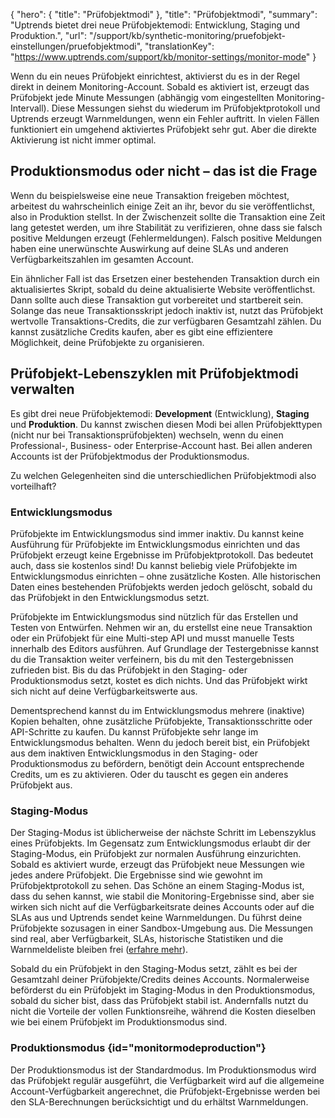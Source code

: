 {
  "hero": {
    "title": "Prüfobjektmodi"
  },
  "title": "Prüfobjektmodi",
  "summary": "Uptrends bietet drei neue Prüfobjektemodi: Entwicklung, Staging und Produktion.",
  "url": "/support/kb/synthetic-monitoring/pruefobjekt-einstellungen/pruefobjektmodi",
  "translationKey": "https://www.uptrends.com/support/kb/monitor-settings/monitor-mode"
}

Wenn du ein neues Prüfobjekt einrichtest, aktivierst du es in der Regel direkt in deinem Monitoring-Account. Sobald es aktiviert ist, erzeugt das Prüfobjekt jede Minute Messungen (abhängig vom eingestellten Monitoring-Intervall). Diese Messungen siehst du wiederum im Prüfobjektprotokoll und Uptrends erzeugt Warnmeldungen, wenn ein Fehler auftritt. In vielen Fällen funktioniert ein umgehend aktiviertes Prüfobjekt sehr gut. Aber die direkte Aktivierung ist nicht immer optimal. 

## Produktionsmodus oder nicht – das ist die Frage

Wenn du beispielsweise eine neue Transaktion freigeben möchtest, arbeitest du wahrscheinlich einige Zeit an ihr, bevor du sie veröffentlichst, also in Produktion stellst. In der Zwischenzeit sollte die Transaktion eine Zeit lang getestet werden, um ihre Stabilität zu verifizieren, ohne dass sie falsch positive Meldungen erzeugt (Fehlermeldungen). Falsch positive Meldungen haben eine unerwünschte Auswirkung auf deine SLAs und anderen Verfügbarkeitszahlen im gesamten Account.

Ein ähnlicher Fall ist das Ersetzen einer bestehenden Transaktion durch ein aktualisiertes Skript, sobald du deine aktualisierte Website veröffentlichst. Dann sollte auch diese Transaktion gut vorbereitet und startbereit sein. Solange das neue Transaktionsskript jedoch inaktiv ist, nutzt das Prüfobjekt wertvolle Transaktions-Credits, die zur verfügbaren Gesamtzahl zählen. Du kannst zusätzliche Credits kaufen, aber es gibt eine effizientere Möglichkeit, deine Prüfobjekte zu organisieren.

## Prüfobjekt-Lebenszyklen mit Prüfobjektmodi verwalten

Es gibt drei neue Prüfobjektemodi: **Development** (Entwicklung), **Staging** und **Produktion**. Du kannst zwischen diesen Modi bei allen Prüfobjekttypen (nicht nur bei Transaktionsprüfobjekten) wechseln, wenn du einen Professional-, Business- oder Enterprise-Account hast. Bei allen anderen Accounts ist der Prüfobjektmodus der Produktionsmodus.

Zu welchen Gelegenheiten sind die unterschiedlichen Prüfobjektmodi also vorteilhaft?

### Entwicklungsmodus

Prüfobjekte im Entwicklungsmodus sind immer inaktiv. Du kannst keine Ausführung für Prüfobjekte im Entwicklungsmodus einrichten und das Prüfobjekt erzeugt keine Ergebnisse im Prüfobjektprotokoll. Das bedeutet auch, dass sie kostenlos sind! Du kannst beliebig viele Prüfobjekte im Entwicklungsmodus einrichten – ohne zusätzliche Kosten. Alle historischen Daten eines bestehenden Prüfobjekts werden jedoch gelöscht, sobald du das Prüfobjekt in den Entwicklungsmodus setzt.

Prüfobjekte im Entwicklungsmodus sind nützlich für das Erstellen und Testen von Entwürfen. Nehmen wir an, du erstellst eine neue Transaktion oder ein Prüfobjekt für eine Multi-step API und musst manuelle Tests innerhalb des Editors ausführen. Auf Grundlage der Testergebnisse kannst du die Transaktion weiter verfeinern, bis du mit den Testergebnissen zufrieden bist. Bis du das Prüfobjekt in den Staging- oder Produktionsmodus setzt, kostet es dich nichts. Und das Prüfobjekt wirkt sich nicht auf deine Verfügbarkeitswerte aus.

Dementsprechend kannst du im Entwicklungsmodus mehrere (inaktive) Kopien behalten, ohne zusätzliche Prüfobjekte, Transaktionsschritte oder API-Schritte zu kaufen. Du kannst Prüfobjekte sehr lange im Entwicklungsmodus behalten. Wenn du jedoch bereit bist, ein Prüfobjekt aus dem inaktiven Entwicklungsmodus in den Staging- oder Produktionsmodus zu befördern, benötigt dein Account entsprechende Credits, um es zu aktivieren. Oder du tauscht es gegen ein anderes Prüfobjekt aus.

### Staging-Modus

Der Staging-Modus ist üblicherweise der nächste Schritt im Lebenszyklus eines Prüfobjekts. Im Gegensatz zum Entwicklungsmodus erlaubt dir der Staging-Modus, ein Prüfobjekt zur normalen Ausführung einzurichten. Sobald es aktiviert wurde, erzeugt das Prüfobjekt neue Messungen wie jedes andere Prüfobjekt. Die Ergebnisse sind wie gewohnt im Prüfobjektprotokoll zu sehen. Das Schöne an einem Staging-Modus ist, dass du sehen kannst, wie stabil die Monitoring-Ergebnisse sind, aber sie wirken sich nicht auf die Verfügbarkeitsrate deines Accounts oder auf die SLAs aus und Uptrends sendet keine Warnmeldungen. Du führst deine Prüfobjekte sozusagen in einer Sandbox-Umgebung aus. Die Messungen sind real, aber Verfügbarkeit, SLAs, historische Statistiken und die Warnmeldeliste bleiben frei ([erfahre mehr](/support/kb/synthetic-monitoring/pruefobjekt-einstellungen/die-auswirkung-des-staging-modus-auf-berichte-und-sla-daten)).

Sobald du ein Prüfobjekt in den Staging-Modus setzt, zählt es bei der Gesamtzahl deiner Prüfobjekte/Credits deines Accounts. Normalerweise beförderst du ein Prüfobjekt im Staging-Modus in den Produktionsmodus, sobald du sicher bist, dass das Prüfobjekt stabil ist. Andernfalls nutzt du nicht die Vorteile der vollen Funktionsreihe, während die Kosten dieselben wie bei einem Prüfobjekt im Produktionsmodus sind.

### Produktionsmodus {id="monitormodeproduction"}

Der Produktionsmodus ist der Standardmodus. Im Produktionsmodus wird das Prüfobjekt regulär ausgeführt, die Verfügbarkeit wird auf die allgemeine Account-Verfügbarkeit angerechnet, die Prüfobjekt-Ergebnisse werden bei den SLA-Berechnungen berücksichtigt und du erhältst Warnmeldungen.

